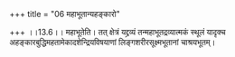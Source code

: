 +++
title = "06 महाभूतान्यहङ्कारो"

+++
।।13.6।। महाभूतेति। तत् क्षेत्रं यद्द्रव्यं तन्महाभूतद्रव्यात्मकं स्थूलं
यादृक्च अहङ्कारबुद्धिमहतामेकादशेन्द्रियविषयाणां लिङ्गशरीरसूक्ष्मभूतानां
चाश्रयभूतम्।
